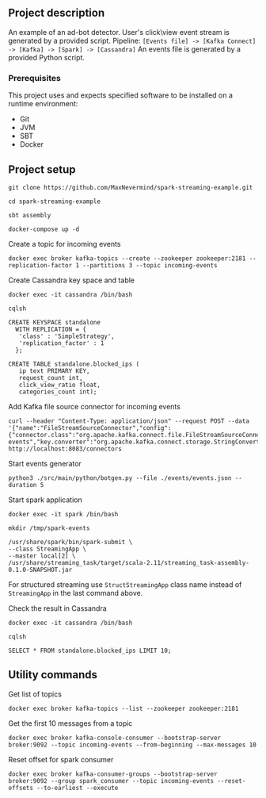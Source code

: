 ## Project description

An example of an ad-bot detector. User's click\view event stream is generated by a provided script.
Pipeline: `[Events file] -> [Kafka Connect] -> [Kafka] -> [Spark] -> [Cassandra]`
An events file is generated by a provided Python script.

### Prerequisites
This project uses and expects specified software to be installed on a runtime environment:
- Git
- JVM
- SBT
- Docker

## Project setup

```
git clone https://github.com/MaxNevermind/spark-streaming-example.git

cd spark-streaming-example

sbt assembly

docker-compose up -d
```

Create a topic for incoming events

```
docker exec broker kafka-topics --create --zookeeper zookeeper:2181 --replication-factor 1 --partitions 3 --topic incoming-events
```

Create Cassandra key space and table

```
docker exec -it cassandra /bin/bash

cqlsh

CREATE KEYSPACE standalone
  WITH REPLICATION = { 
   'class' : 'SimpleStrategy', 
   'replication_factor' : 1 
  };

CREATE TABLE standalone.blocked_ips (
   ip text PRIMARY KEY, 
   request_count int, 
   click_view_ratio float, 
   categories_count int);
```


Add Kafka file source connector for incoming events

```
curl --header "Content-Type: application/json" --request POST --data '{"name":"FileStreamSourceConnector","config":{"connector.class":"org.apache.kafka.connect.file.FileStreamSourceConnector","tasks.max":"1","topic":"incoming-events","key.converter":"org.apache.kafka.connect.storage.StringConverter","value.converter":"org.apache.kafka.connect.storage.StringConverter","file":"/usr/share/streaming_task/events/events.json"}}' http://localhost:8083/connectors
```


Start events generator

```
python3 ./src/main/python/botgen.py --file ./events/events.json --duration 5
```

Start spark application

```
docker exec -it spark /bin/bash

mkdir /tmp/spark-events

/usr/share/spark/bin/spark-submit \
--class StreamingApp \
--master local[2] \
/usr/share/streaming_task/target/scala-2.11/streaming_task-assembly-0.1.0-SNAPSHOT.jar
```

For structured streaming use `StructStreamingApp` class name instead of `StreamingApp` in the last command above.


Check the result in Cassandra

```
docker exec -it cassandra /bin/bash

cqlsh

SELECT * FROM standalone.blocked_ips LIMIT 10;
```


## Utility commands

Get list of topics

```
docker exec broker kafka-topics --list --zookeeper zookeeper:2181
```

Get the first 10 messages from a topic

```
docker exec broker kafka-console-consumer --bootstrap-server broker:9092 --topic incoming-events --from-beginning --max-messages 10
```

Reset offset for spark consumer

```
docker exec broker kafka-consumer-groups --bootstrap-server broker:9092 --group spark_consumer --topic incoming-events --reset-offsets --to-earliest --execute
```


